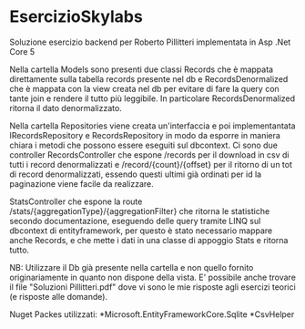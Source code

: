 # EsercizioSkylabs
Soluzione esercizio backend per Roberto Pillitteri implementata in Asp .Net Core 5

Nella cartella Models sono presenti due classi Records che è mappata direttamente sulla tabella records presente nel db e RecordsDenormalized che è mappata con la view
creata nel db per evitare di fare la query con tante join e rendere il tutto più leggibile. In particolare RecordsDenormalized ritorna il dato denormalizzato.

Nella cartella Repositories viene creata un'interfaccia e poi implementantata IRecordsRepository e RecordsRepository in modo da esporre in maniera chiara i metodi che possono
essere eseguiti sul dbcontext.
Ci sono due controller RecordsController che espone /records per il download in csv di tutti i record denormalizzati e /record/{count}/{offset} per il ritorno di un tot di record
denormalizzati, essendo questi ultimi già ordinati per id la paginazione viene facile da realizzare.

StatsController che espone la route /stats/{aggregationType}/{aggregationFilter} che ritorna le statistiche secondo documentazione, eseguendo delle query tramite LINQ sul dbcontext
di entityframework, per questo è stato necessario mappare anche Records, e che mette i dati in una classe di appoggio Stats e ritorna tutto.

NB: Utilizzare il Db già presente nella cartella e non quello fornito originariamente in quanto non dispone della vista.
E' possibile anche trovare il file "Soluzioni Pillitteri.pdf" dove vi sono le mie risposte agli esercizi teorici (e risposte alle domande).

Nuget Packes utilizzati: 
*Microsoft.EntityFrameworkCore.Sqlite
*CsvHelper
